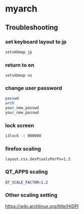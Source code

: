 # myarch

## Troubleshooting

### set keyboard layout to jp

```bash
setxkbmap jp
```

### return to en

```
setxkbmap us
```

### change user password

```bash
passwd
arch
your_new_passwd
your_new_passwd
```

### lock screen

```bash
i3lock -c 000000
```

### firefox scaling

```about:config
layout.css.devPixelsPerPx=1.3
```

### QT_APPS scaling

```bash
QT_SCALE_FACTOR=1.2
```

### Other scaling setting

https://wiki.archlinux.org/title/HiDPI

